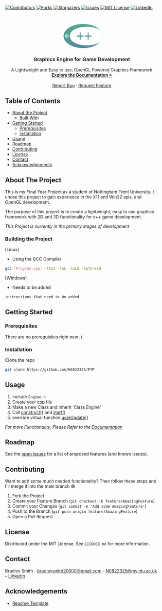 
[![Contributors][contributors-shield]][contributors-url]
[![Forks][forks-shield]][forks-url]
[![Stargazers][stars-shield]][stars-url]
[![Issues][issues-shield]][issues-url]
[![MIT License][license-shield]][license-url]
[![LinkedIn][linkedin-shield]][linkedin-url]



<!-- PROJECT LOGO -->
<br />
<p align="center">
  <a href="https://github.com/N0822325/FYP">
    <img src="Resources/FYP.png" alt="Logo" width="120" height="80">
  </a>

  <h3 align="center">Graphics Engine for Game Development</h3>

  <p align="center">
    A Lightweight and Easy to use, OpenGL Powered Graphics Framework
    <br />
    <a href="https://google.com"><strong>Explore the Documentation »</strong></a>
    <br />
    <br />
    <a href="https://github.com/N0822325/FYP/issues">Report Bug</a>
    ·
    <a href="https://github.com/N0822325/FYP/issues">Request Feature</a>
  </p>
</p>



<!-- TABLE OF CONTENTS -->
## Table of Contents

* [About the Project](#about-the-project)
  * [Built With](#building-the-project)
* [Getting Started](#getting-started)
  * [Prerequisites](#prerequisites)
  * [Installation](#installation)
* [Usage](#usage)
* [Roadmap](#roadmap)
* [Contributing](#contributing)
* [License](#license)
* [Contact](#contact)
* [Acknowledgements](#acknowledgements)



<!-- ABOUT THE PROJECT -->
## About The Project

<!-- [![Product Name Screen Shot][product-screenshot]](https://example.com) -->

This is my Final Year Project as a student of Nottingham Trent University. I chose this project to gain experience in the X11 and Win32 apis, and OpenGL development.

The purpose of this project is to create a lightweight, easy to use graphics framework with 2D and 3D functionality for c++ game development.

_This Project is currently in the primary stages of development_



### Building the Project
[Linux]
* Using the GCC Compiler
```sh
gcc [Program.cpp] -lX11 -lGL -lGLU -lpthread
```

[Windows]
* Needs to be added
```sh
instructions that need to be added
```



<!-- GETTING STARTED -->
## Getting Started

### Prerequisites

There are no prerequisites right now :)


### Installation

Clone the repo
```sh
git clone https://github.com/N0822325/FYP
```


<!-- USAGE EXAMPLES -->
## Usage

1. Include `Engine.h`
2. Create your cpp file
3. Make a new Class and Inherit 'Class Engine'
4. Call [construct()](https://example.com) and [start()](https://example.com)
5. override virtual function [userUpdate()](https://example.com)

_For more Functionality, Please Refer to the [Documentation](https://example.com)_



<!-- ROADMAP -->
## Roadmap

See the [open issues](https://github.com/N0822325/FYP/issues) for a list of proposed features (and known issues).



<!-- CONTRIBUTING -->
## Contributing

Want to add some much needed functionality? Then follow these steps and I'll merge it into the main branch :smile:

1. Fork the Project
2. Create your Feature Branch (`git checkout -b feature/AmazingFeature`)
3. Commit your Changes (`git commit -m 'Add some AmazingFeature'`)
4. Push to the Branch (`git push origin feature/AmazingFeature`)
5. Open a Pull Request



<!-- LICENSE -->
## License

Distributed under the MIT License. See `LICENSE.md` for more information.



<!-- CONTACT -->
## Contact

Bradley Smith - bradleysmith20000@gmail.com - N0822325@my.ntu.ac.uk - [LinkedIn](https://linkedin.com/in/bradley-smith-9b82641bb)



<!-- ACKNOWLEDGEMENTS -->
## Acknowledgements
* [Readme Template](https://github.com/othneildrew/Best-README-Template)




<!-- MARKDOWN LINKS & IMAGES -->
<!-- https://www.markdownguide.org/basic-syntax/#reference-style-links -->
[contributors-shield]: https://img.shields.io/github/contributors/N0822325/FYP.svg?style=flat-square
[contributors-url]: https://github.com/N0822325/FYP/graphs/contributors
[forks-shield]: https://img.shields.io/github/forks/N0822325/FYP.svg?style=flat-square
[forks-url]: https://github.com/N0822325/FYP/network/members
[stars-shield]: https://img.shields.io/github/stars/N0822325/FYP.svg?style=flat-square
[stars-url]: https://github.com/N0822325/FYP/stargazers
[issues-shield]: https://img.shields.io/github/issues/N0822325/FYP.svg?style=flat-square
[issues-url]: https://github.com/N0822325/FYP/issues
[license-shield]: https://img.shields.io/github/license/N0822325/FYP.svg?style=flat-square
[license-url]: FYP/LICENSE.md
[linkedin-shield]: https://img.shields.io/badge/-LinkedIn-black.svg?style=flat-square&logo=linkedin&colorB=555
[linkedin-url]: https://linkedin.com/in/bradley-smith-9b82641bb
[product-screenshot]: images/screenshot.png
